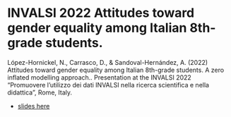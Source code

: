 
# INVALSI 2022 Attitudes toward gender equality among Italian 8th-grade students.

López-Hornickel, N., Carrasco, D., & Sandoval-Hernández, A. (2022)
Attitudes toward gender equality among Italian 8th-grade students. A
zero inflated modelling approach.. Presentation at the INVALSI 2022
“Promuovere lʼutilizzo dei dati INVALSI nella ricerca scientifica e
nella didattica”, Rome, Italy.

-   [slides
    here](https://www.dropbox.com/s/5du22km0qhctcph/invalsi_2022_nhl.pdf?dl=1)
